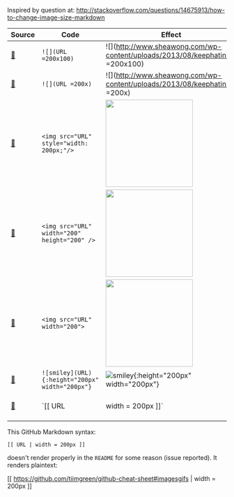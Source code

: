 Inspired by question at:
http://stackoverflow.com/questions/14675913/how-to-change-image-size-markdown

|Source|Code   |Effect         |Pass/Fail|
|--- |---    |---            |--- |
|[:link:](http://stackoverflow.com/a/21242579/6277151)|`![](URL =200x100)`|![](http://www.sheawong.com/wp-content/uploads/2013/08/keephatin.gif =200x100)|:x:|
|[:link:](http://stackoverflow.com/a/21242579/6277151)|`![](URL =200x)`|![](http://www.sheawong.com/wp-content/uploads/2013/08/keephatin.gif =200x)|:x:|
|[:link:](http://stackoverflow.com/a/14747656/6277151)|`<img src="URL" style="width: 200px;"/>`|<img src="http://www.sheawong.com/wp-content/uploads/2013/08/keephatin.gif" style="width: 200px;"/>|:x:|
|[:link:](http://stackoverflow.com/a/21972032/6277151)|`<img src="URL" width="200" height="200" />`|<img src="http://www.sheawong.com/wp-content/uploads/2013/08/keephatin.gif" width="200" height="200" />|:white_check_mark:|
|[:link:](http://stackoverflow.com/a/33566654/6277151)|`<img src="URL" width="200">`|<img src="http://www.sheawong.com/wp-content/uploads/2013/08/keephatin.gif" width="200">|:white_check_mark:|
|[:link:](http://stackoverflow.com/a/30973855/6277151)|`![smiley](URL){:height="200px" width="200px"}`|![smiley](http://www.sheawong.com/wp-content/uploads/2013/08/keephatin.gif){:height="200px" width="200px"}|:x:|
|[:link:](https://github.com/tiimgreen/github-cheat-sheet#imagesgifs)|`[[ URL | width = 200px ]]`|(see [Wiki](https://github.com/tony19-sandbox/img-size-github-md-demo/wiki) for demo)|`Wiki`: :white_check_mark: `README`::x:|

This GitHub Markdown syntax:
```
[[ URL | width = 200px ]]
```

doesn't render properly in the `README` for some reason (issue reported). It renders plaintext:

[[ https://github.com/tiimgreen/github-cheat-sheet#imagesgifs | width = 200px ]]

